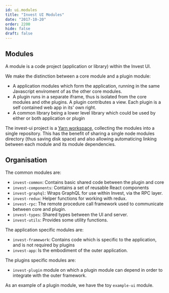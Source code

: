 ```yaml
---
id: ui.modules
title: "Invest UI Modules"
date: "2017-10-20"
order: 2200
hide: false
draft: false
---
```



## Modules

A module is a code project (application or library) within the Invest UI. 

We make the distinction between a core module and a plugin module:

* A application modules which form the application, running in the same Javascript enviroment of as the other core modules.
* A plugin runs in a separate iframe, thus is isolated from the core modules and othe plugins. A plugin contributes a view. Each plugin is a self contained web app in its' own right.
* A common library being a lower level library which could be used by either or both application or plugin

The invest-ui project is a [Yarn workspace](http://yarn.io/workspaces), collecting the modules into a single repository. This has the benefit of sharing a single node modules directory (thus saving disk space) and also allowing automaticing linking between each module and its module dependencies.

## Organisation

The common modules are:

* `invest-common`: Contains basic shared code between the plugin and core
* `invest-components`: Contains a set of reusable React components
* `invest-graphql`: Wraps GraphQL for use within Invest, via the RPC layer.
* `invest-redux`: Helper functions for working with redux.
* `invest-rpc`: The remote procedure call framework used to communicate between core and plugin.
* `invest-types`: Shared types between the UI and server.
* `invest-utils`: Provides some utility functions.

The application specific modules are:

* `invest-framework`: Contains code which is specific to the application, and is not required by plugins
* `invest-app`: Is the embodiment of the outer application.

The plugins specific modules are:

* `invest-plugin` module on which a plugin module can depend in order to integrate with the outer framework.

As an example of a plugin module, we have the toy `example-ui` module.
